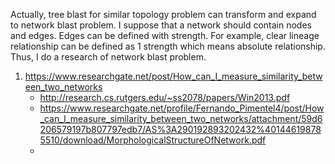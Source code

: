 Actually, tree blast for similar topology problem can transform and expand to network blast problem.
I suppose that a network should contain nodes and edges. Edges can be defined with strength. For example, clear lineage relationship can be defined as 1 strength which means absolute relationship.
Thus, I do a research of network blast problem.


1. https://www.researchgate.net/post/How_can_I_measure_similarity_between_two_networks
   *  http://research.cs.rutgers.edu/~ss2078/papers/Win2013.pdf
   *  https://www.researchgate.net/profile/Fernando_Pimentel4/post/How_can_I_measure_similarity_between_two_networks/attachment/59d6206579197b807797edb7/AS%3A290192893202432%401446198785510/download/MorphologicalStructureOfNetwork.pdf
   *
